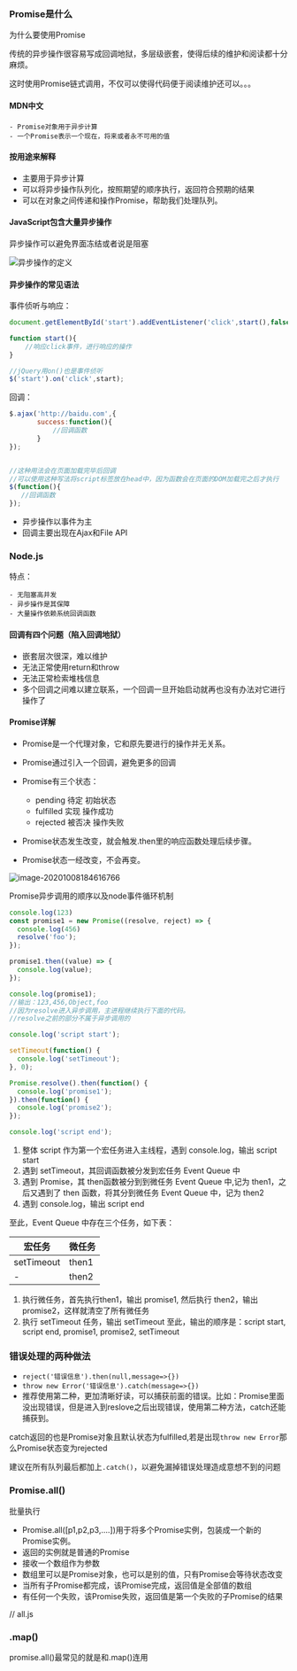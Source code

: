 ### Promise是什么

为什么要使用Promise

​	传统的异步操作很容易写成回调地狱，多层级嵌套，使得后续的维护和阅读都十分麻烦。

​	这时使用Promise链式调用，不仅可以使得代码便于阅读维护还可以。。。

#### MDN中文

	- Promise对象用于异步计算
	- 一个Promise表示一个现在，将来或者永不可用的值

#### 按用途来解释

- 主要用于异步计算
- 可以将异步操作队列化，按照期望的顺序执行，返回符合预期的结果
- 可以在对象之间传递和操作Promise，帮助我们处理队列。

#### JavaScript包含大量异步操作

异步操作可以避免界面冻结或者说是阻塞

![异步操作的定义](C:\Users\lenovo\Desktop\文档\前端学习JS\异步操作的定义.png)

#### 异步操作的常见语法

事件侦听与响应：

```javascript
document.getElementById('start').addEventListener('click',start(),false);

function start(){
    //响应click事件，进行响应的操作
}

//jQuery用on()也是事件侦听
$('start').on('click',start);
```

回调：

```javascript
$.ajax('http://baidu.com',{
       success:function(){
           //回调函数
       }
});


//这种用法会在页面加载完毕后回调
//可以使用这种写法将script标签放在head中，因为函数会在页面的DOM加载完之后才执行
$(function(){
   //回调函数 
});
```

- 异步操作以事件为主
- 回调主要出现在Ajax和File API

### Node.js

特点：

	- 无阻塞高并发
	- 异步操作是其保障
	- 大量操作依赖系统回调函数
#### 回调有四个问题（陷入回调地狱）

- 嵌套层次很深，难以维护
- 无法正常使用return和throw
- 无法正常检索堆栈信息
- 多个回调之间难以建立联系，一个回调一旦开始启动就再也没有办法对它进行操作了



#### Promise详解

- Promise是一个代理对象，它和原先要进行的操作并无关系。
- Promise通过引入一个回调，避免更多的回调

- Promise有三个状态：
   - pending 待定 初始状态
   - fulfilled 实现 操作成功
   - rejected 被否决 操作失败

- Promise状态发生改变，就会触发.then里的响应函数处理后续步骤。

- Promise状态一经改变，不会再变。

![image-20201008184616766](C:\Users\lenovo\Desktop\文档\前端学习JS\Promise图解.png)

Promise异步调用的顺序以及node事件循环机制

```js
console.log(123)
const promise1 = new Promise((resolve, reject) => {
  console.log(456)
  resolve('foo');
});

promise1.then((value) => {
  console.log(value);
});

console.log(promise1);
//输出：123,456,Object,foo 
//因为resolve进入异步调用，主进程继续执行下面的代码。
//resolve之前的部分不属于异步调用的
```

```js
console.log('script start');

setTimeout(function() {
  console.log('setTimeout');
}, 0);

Promise.resolve().then(function() {
  console.log('promise1');
}).then(function() {
  console.log('promise2');
});

console.log('script end');
```

1. 整体 script 作为第一个宏任务进入主线程，遇到 console.log，输出 script start
2. 遇到 setTimeout，其回调函数被分发到宏任务 Event Queue 中
3. 遇到 Promise，其 then函数被分到到微任务 Event Queue 中,记为 then1，之后又遇到了 then 函数，将其分到微任务 Event Queue 中，记为 then2
4. 遇到 console.log，输出 script end

至此，Event Queue 中存在三个任务，如下表：

| 宏任务     | 微任务 |
| ---------- | ------ |
| setTimeout | then1  |
| -          | then2  |

1. 执行微任务，首先执行then1，输出 promise1, 然后执行 then2，输出 promise2，这样就清空了所有微任务
2. 执行 setTimeout 任务，输出 setTimeout 至此，输出的顺序是：script start, script end, promise1, promise2, setTimeout



### 错误处理的两种做法

- `reject('错误信息').then(null,message=>{})`
- `throw new Error('错误信息').catch(message=>{})`
- 推荐使用第二种，更加清晰好读，可以捕获前面的错误。比如：Promise里面没出现错误，但是进入到reslove之后出现错误，使用第二种方法，catch还能捕获到。

catch返回的也是Promise对象且默认状态为fulfilled,若是出现`throw new Error`那么Promise状态变为rejected

建议在所有队列最后都加上`.catch()`，以避免漏掉错误处理造成意想不到的问题



### Promise.all()

批量执行

- Promise.all([p1,p2,p3,....])用于将多个Promise实例，包装成一个新的Promise实例。
- 返回的实例就是普通的Promise
- 接收一个数组作为参数
- 数组里可以是Promise对象，也可以是别的值，只有Promise会等待状态改变
- 当所有子Promise都完成，该Promise完成，返回值是全部值的数组
- 有任何一个失败，该Promise失败，返回值是第一个失败的子Promise的结果

// all.js



### .map()

promise.all()最常见的就是和.map()连用


